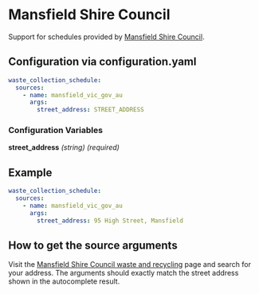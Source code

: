 # Mansfield Shire Council

Support for schedules provided by [Mansfield Shire Council](https://www.mansfield.vic.gov.au/Community/Residents/Waste-Recycling/Check-My-Bin-Day).

## Configuration via configuration.yaml

```yaml
waste_collection_schedule:
  sources:
    - name: mansfield_vic_gov_au
      args:
        street_address: STREET_ADDRESS
```

### Configuration Variables

**street_address**
*(string) (required)*

## Example

```yaml
waste_collection_schedule:
  sources:
    - name: mansfield_vic_gov_au
      args:
        street_address: 95 High Street, Mansfield
```

## How to get the source arguments

Visit the [Mansfield Shire Council waste and recycling](https://www.mansfield.vic.gov.au/Community/Residents/Waste-Recycling/Check-My-Bin-Day) page and search for your address. The arguments should exactly match the street address shown in the autocomplete result.
